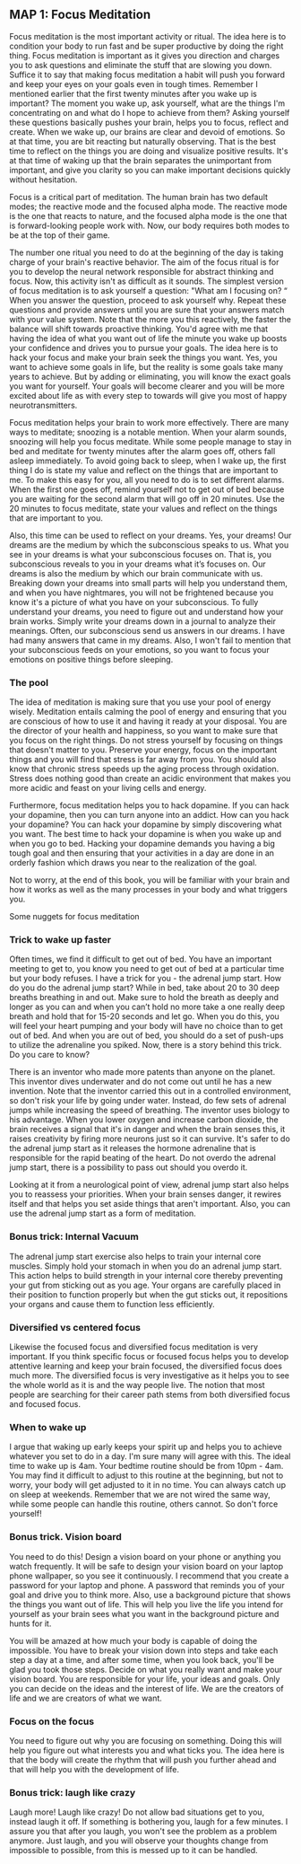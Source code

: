 
## MAP 1: Focus Meditation

Focus meditation is the most important activity or ritual. The idea here is to condition your body to run fast and be super productive by doing the right thing. Focus meditation is important as it gives you direction and charges you to ask questions and eliminate the stuff that are slowing you down. Suffice it to say that making focus meditation a habit will push you forward and keep your eyes on your goals even in tough times. Remember I mentioned earlier that the first twenty minutes after you wake up is important? The moment you wake up, ask yourself, what are the things I'm concentrating on and what do I hope to achieve from them? Asking yourself these questions basically pushes your brain, helps you to focus, reflect and create. When we wake up, our brains are clear and devoid of emotions. So at that time, you are bit reacting but naturally observing. That is the best time to reflect on the things you are doing and visualize positive results. It's at that time of waking up that the brain separates the unimportant from important, and give you clarity so you can make important decisions quickly without hesitation.

Focus is a critical part of meditation. The human brain has two default modes; the reactive mode and the focused alpha mode. The reactive mode is the one that reacts to nature, and the focused alpha mode is the one that is forward-looking people work with. Now, our body requires both modes to be at the top of their game.

The number one ritual you need to do at the beginning of the day is taking charge of your brain's reactive behavior. The aim of the focus ritual is for you to develop the neural network responsible for abstract thinking and focus. Now, this activity isn't as difficult as it sounds. The simplest version of focus meditation is to ask yourself a question: "What am I focusing on? “ When you answer the question, proceed to ask yourself why. Repeat these questions and provide answers until you are sure that your answers match with your value system. Note that the more you this reactively, the faster the balance will shift towards proactive thinking. You'd agree with me that having the idea of what you want out of life the minute you wake up boosts your confidence and drives you to pursue your goals. The idea here is to hack your focus and make your brain seek the things you want. Yes, you want to achieve some goals in life, but the reality is some goals take many years to achieve. But by adding or eliminating, you will know the exact goals you want for yourself. Your goals will become clearer and you will be more excited about life as with every step to towards will give you most of happy neurotransmitters.

Focus meditation helps your brain to work more effectively. There are many ways to meditate; snoozing is a notable mention. When your alarm sounds, snoozing will help you focus meditate. While some people manage to stay in bed and meditate for twenty minutes after the alarm goes off, others fall asleep immediately. To avoid going back to sleep, when I wake up, the first thing I do is state my value and reflect on the things that are important to me. To make this easy for you, all you need to do is to set different alarms. When the first one goes off, remind yourself not to get out of bed because you are waiting for the second alarm that will go off in 20 minutes. Use the 20 minutes to focus meditate, state your values and reflect on the things that are important to you.

Also, this time can be used to reflect on your dreams. Yes, your dreams! Our dreams are the medium by which the subconscious speaks to us. What you see in your dreams is what your subconscious focuses on. That is, you subconscious reveals to you in your dreams what it’s focuses on. Our dreams is also the medium by which our brain communicate with us. Breaking down your dreams into small parts will help you understand them, and when you have nightmares, you will not be frightened because you know it's a picture of what you have on your subconscious. To fully understand your dreams, you need to figure out and understand how your brain works. Simply write your dreams down in a journal to analyze their meanings. Often, our subconscious send us answers in our dreams. I have had many answers that came in my dreams. Also, I won't fail to mention that your subconscious feeds on your emotions, so you want to focus your emotions on positive things before sleeping.

### The pool

The idea of meditation is making sure that you use your pool of energy wisely. Meditation entails calming the pool of energy and ensuring that you are conscious of how to use it and having it ready at your disposal. You are the director of your health and happiness, so you want to make sure that you focus on the right things. Do not stress yourself by focusing on things that doesn't matter to you. Preserve your energy, focus on the important things and you will find that stress is far away from you. You should also know that chronic stress speeds up the aging process through oxidation. Stress does nothing good than create an acidic environment that makes you more acidic and feast on your living cells and energy.

Furthermore, focus meditation helps you to hack dopamine. If you can hack your dopamine, then you can turn anyone into an addict. How can you hack your dopamine? You can hack your dopamine by simply discovering what you want. The best time to hack your dopamine is when you wake up and when you go to bed. Hacking your dopamine demands you having a big tough goal and then ensuring that your activities in a day are done in an orderly fashion which draws you near to the realization of the goal.

Not to worry, at the end of this book, you will be familiar with your brain and how it works as well as the many processes in your body and what triggers you.

Some nuggets for focus meditation

### Trick to wake up faster

Often times, we find it difficult to get out of bed. You have an important meeting to get to, you know you need to get out of bed at a particular time but your body refuses. I have a trick for you - the adrenal jump start. How do you do the adrenal jump start? While in bed, take about 20 to 30 deep breaths breathing in and out. Make sure to hold the breath as deeply and longer as you can and when you can’t hold no more take a one really deep breath and hold that for 15-20 seconds and let go. When you do this, you will feel your heart pumping and your body will have no choice than to get out of bed. And when you are out of bed, you should do a set of push-ups to utilize the adrenaline you spiked. Now, there is a story behind this trick. Do you care to know?

There is an inventor who made more patents than anyone on the planet. This inventor dives underwater and do not come out until he has a new invention. Note that the inventor carried this out in a controlled environment, so don't risk your life by going under water. Instead, do few sets of adrenal jumps while increasing the speed of breathing. The inventor uses biology to his advantage. When you lower oxygen and increase carbon dioxide, the brain receives a signal that it's in danger and when the brain senses this, it raises creativity by firing more neurons just so it can survive. It's safer to do the adrenal jump start as it releases the hormone adrenaline that is responsible for the rapid beating of the heart. Do not overdo the adrenal jump start, there is a possibility to pass out should you overdo it.

Looking at it from a neurological point of view, adrenal jump start also helps you to reassess your priorities. When your brain senses danger, it rewires itself and that helps you set aside things that aren't important. Also, you can use the adrenal jump start as a form of meditation.

### Bonus trick: Internal Vacuum

The adrenal jump start exercise also helps to train your internal core muscles. Simply hold your stomach in when you do an adrenal jump start. This action helps to build strength in your internal core thereby preventing your gut from sticking out as you age. Your organs are carefully placed in their position to function properly but when the gut sticks out, it repositions your organs and cause them to function less efficiently.

### Diversified vs centered focus

Likewise the focused focus and diversified focus meditation is very important. If you think specific focus or focused focus helps you to develop attentive learning and keep your brain focused, the diversified focus does much more. The diversified focus is very investigative as it helps you to see the whole world as it is and the way people live. The notion that most people are searching for their career path stems from both diversified focus and focused focus.


### When to wake up

I argue that waking up early keeps your spirit up and helps you to achieve whatever you set to do in a day. I'm sure many will agree with this. The ideal time to wake up is 4am. Your bedtime routine should be from 10pm - 4am. You may find it difficult to adjust to this routine at the beginning, but not to worry, your body will get adjusted to it in no time. You can always catch up on sleep at weekends. Remember that we are not wired the same way, while some people can handle this routine, others cannot. So don't force yourself!


### Bonus trick. Vision board

You need to do this! Design a vision board on your phone or anything you watch frequently. It will be safe to design your vision board on your laptop phone wallpaper, so you see it continuously. I recommend that you create a password for your laptop and phone. A password that reminds you of your goal and drive you to think more. Also, use a background picture that shows the things you want out of life. This will help you live the life you intend for yourself as your brain sees what you want in the background picture and hunts for it.

You will be amazed at how much your body is capable of doing the impossible. You have to break your vision down into steps and take each step a day at a time, and after some time, when you look back, you'll be glad you took those steps. Decide on what you really want and make your vision board.  You are responsible for your life, your ideas and goals. Only you can decide on the ideas and the interest of life. We are the creators of life and we are creators of what we want.

### Focus on the focus

You need to figure out why you are focusing on something. Doing this will help you figure out what interests you and what ticks you. The idea here is that the body will create the rhythm that will push you further ahead and that will help you with the development of life.

### Bonus trick: laugh like crazy

Laugh more! Laugh like crazy! Do not allow bad situations get to you, instead laugh it off. If something is bothering you, laugh for a few minutes. I assure you that after you laugh, you won't see the problem as a problem anymore. Just laugh, and you will observe your thoughts change from impossible to possible, from this is messed up to it can be handled.